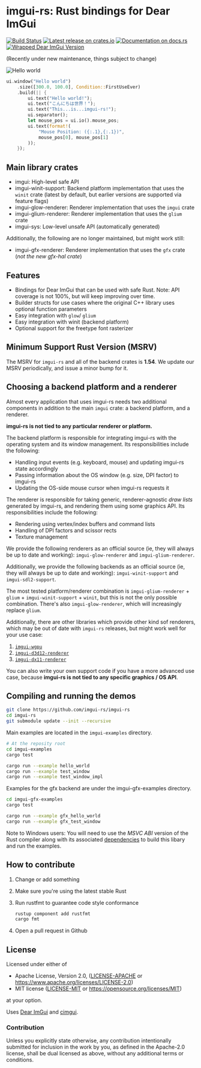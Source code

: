 # imgui-rs: Rust bindings for Dear ImGui

[![Build Status](https://github.com/imgui-rs/imgui-rs/workflows/ci/badge.svg)](https://github.com/imgui-rs/imgui-rs/actions)
[![Latest release on crates.io](https://img.shields.io/crates/v/imgui.svg)](https://crates.io/crates/imgui)
[![Documentation on docs.rs](https://docs.rs/imgui/badge.svg)](https://docs.rs/imgui)
[![Wrapped Dear ImGui Version](https://img.shields.io/badge/Dear%20ImGui%20Version-1.84.2-blue.svg)](https://github.com/ocornut/imgui)

(Recently under new maintenance, things subject to change)

![Hello world](hello_world.png)

```rust
ui.window("Hello world")
    .size([300.0, 100.0], Condition::FirstUseEver)
    .build(|| {
        ui.text("Hello world!");
        ui.text("こんにちは世界！");
        ui.text("This...is...imgui-rs!");
        ui.separator();
        let mouse_pos = ui.io().mouse_pos;
        ui.text(format!(
            "Mouse Position: ({:.1},{:.1})",
            mouse_pos[0], mouse_pos[1]
        ));
    });
```

## Main library crates

- imgui: High-level safe API
- imgui-winit-support: Backend platform implementation that uses the `winit`
  crate (latest by default, but earlier versions are supported via feature flags)
- imgui-glow-renderer: Renderer implementation that uses the `imgui` crate
- imgui-glium-renderer: Renderer implementation that uses the `glium` crate
- imgui-sys: Low-level unsafe API (automatically generated)

Additionally, the following are no longer maintained, but might work still:

- imgui-gfx-renderer: Renderer implementation that uses the `gfx` crate (_not
  the new gfx-hal crate_)

## Features

- Bindings for Dear ImGui that can be used with safe Rust. Note: API coverage
  is not 100%, but will keep improving over time.
- Builder structs for use cases where the original C++ library uses optional
  function parameters
- Easy integration with `glow`/ `glium`
- Easy integration with winit (backend platform)
- Optional support for the freetype font rasterizer

## Minimum Support Rust Version (MSRV)

The MSRV for `imgui-rs` and all of the backend crates is **1.54**. We update our MSRV periodically, and issue a minor bump for it.

## Choosing a backend platform and a renderer

Almost every application that uses imgui-rs needs two additional components in
addition to the main `imgui` crate: a backend platform, and a renderer.

**imgui-rs is not tied to any particular renderer or platform.**

The backend platform is responsible for integrating imgui-rs with the operating
system and its window management. Its responsibilities include the following:

- Handling input events (e.g. keyboard, mouse) and updating imgui-rs state
  accordingly
- Passing information about the OS window (e.g. size, DPI factor) to imgui-rs
- Updating the OS-side mouse cursor when imgui-rs requests it

The renderer is responsible for taking generic, renderer-agnostic _draw lists_
generated by imgui-rs, and rendering them using some graphics API. Its
responsibilities include the following:

- Rendering using vertex/index buffers and command lists
- Handling of DPI factors and scissor rects
- Texture management

We provide the following renderers as an official source (ie, they will always be up to date and working): `imgui-glow-renderer` and `imgui-glium-renderer`.

Additionally, we provide the following backends as an official source (ie, they will always be up to date and working): `imgui-winit-support` and `imgui-sdl2-support`.

The most tested platform/renderer combination is `imgui-glium-renderer` +
`glium` + `imgui-winit-support` + `winit`, but this is not the only possible
combination. There's also `imgui-glow-renderer`, which will increasingly replace
`glium`.

Additionally, there are other libraries which provide other kind sof renderers, which may be out of date with `imgui-rs` releases, but might work well for your use case:

1. [`imgui-wgpu`](https://github.com/Yatekii/imgui-wgpu-rs)
2. [`imgui-d3d12-renderer`](https://github.com/curldivergence/imgui-d3d12-renderer)
3. [`imgui-dx11-renderer`](https://github.com/veykril/imgui-dx11-renderer)

You can also write your own
support code if you have a more advanced use case, because **imgui-rs is not tied to any specific graphics / OS API**.

## Compiling and running the demos

```bash
git clone https://github.com/imgui-rs/imgui-rs
cd imgui-rs
git submodule update --init --recursive
```

Main examples are located in the `imgui-examples` directory.

```bash
# At the reposity root
cd imgui-examples
cargo test

cargo run --example hello_world
cargo run --example test_window
cargo run --example test_window_impl
```

Examples for the gfx backend are under the imgui-gfx-examples directory.

```bash
cd imgui-gfx-examples
cargo test

cargo run --example gfx_hello_world
cargo run --example gfx_test_window
```

Note to Windows users: You will need to use the _MSVC ABI_ version of the Rust
compiler along with its associated
[dependencies](https://www.rust-lang.org/en-US/downloads.html#win-foot) to
build this libary and run the examples.

## How to contribute

1. Change or add something
2. Make sure you're using the latest stable Rust
3. Run rustfmt to guarantee code style conformance

   ```bash
   rustup component add rustfmt
   cargo fmt
   ```

4. Open a pull request in Github

## License

Licensed under either of

- Apache License, Version 2.0, ([LICENSE-APACHE](LICENSE-APACHE) or https://www.apache.org/licenses/LICENSE-2.0)
- MIT license ([LICENSE-MIT](LICENSE-MIT) or https://opensource.org/licenses/MIT)

at your option.

Uses [Dear ImGui](https://github.com/ocornut/imgui) and
[cimgui](https://github.com/cimgui/cimgui).

### Contribution

Unless you explicitly state otherwise, any contribution intentionally submitted
for inclusion in the work by you, as defined in the Apache-2.0 license, shall
be dual licensed as above, without any additional terms or conditions.
